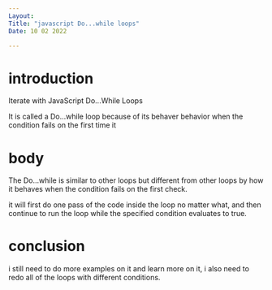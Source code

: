```yaml
---
Layout:
Title: "javascript Do...while loops"
Date: 10 02 2022

---
```


# introduction
Iterate with JavaScript Do...While Loops

It is called a Do...while loop because of its behaver behavior
when the condition fails on the first time it

# body

The Do...while is similar to other loops but different from other loops by how it behaves when the condition fails on the first check.

 it will first do one pass of the code inside the loop no matter what, and then continue to run the loop while the specified condition evaluates to true.

# conclusion
i still need to do more examples on it and learn more on it, i also need to redo all of the loops with different conditions.
